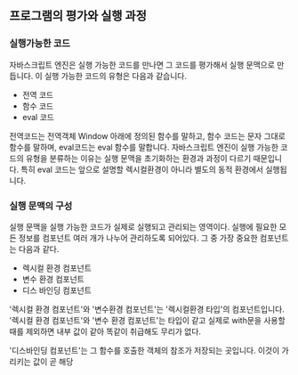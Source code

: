 ## 프로그램의 평가와 실행 과정

### 실행가능한 코드
자바스크립트 엔진은 실행 가능한 코드를 만나면 그 코드를 평가해서 실행 문맥으로 만듭니다. 이 실행 가능한 코드의 유형은 다음과 같습니다.

- 전역 코드
- 함수 코드
- eval 코드

전역코드는 전역객체 Window 아래에 정의된 함수를 말하고, 함수 코드는 문자 그대로 함수를 말하며, eval코드는 eval 함수를 말합니다.
자바스크립트 엔진이 실행 가능한 코드의 유형을 분류하는 이유는 실행 문맥을 초기화하는 환경과 과정이 다르기 때문입니다. 특히 eval 코드는 앞으로 설명할 렉시컬환경이 아니라 별도의 동적 환경에서 실행됩니다.

### 실행 문맥의 구성
실행 문맥을 실행 가능한 코드가 실제로 실행되고 관리되는 영역이다. 실행에 필요한 모든 정보를 컴포넌트 여러 개가 나누어 관리하도록 되어있다.
그 중 가장 중요한 컴포넌트는 다음과 같다.

- 렉시컬 환경 컴포넌트
- 변수 환경 컴포넌트
- 디스 바인딩 컴포넌트

'렉시컬 환경 컴포넌트'와 '변수환경 컴포넌트'는 '렉시컬환경 타입'의 컴포넌트입니다. '렉시컬 환경 컴포넌트'와 '변수 환경 컴포넌트'는 타입이 같고 실제로 with문을 사용할 때를 제외하면 내부 값이 같아 똑같이 취급해도 무리가 없다.

'디스바인딩 컴포넌트'는 그 함수를 호출한 객체의 참조가 저장되는 곳입니다. 이것이 가리키는 값이 곧 해당 